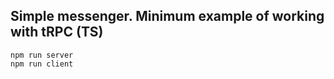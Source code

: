 ## Simple messenger. Minimum example of working with tRPC (TS)

```
npm run server
npm run client
```
